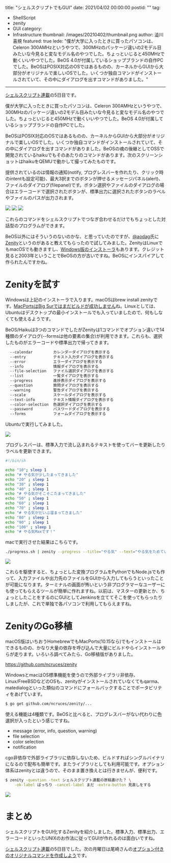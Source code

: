 title: "シェルスクリプトでもGUI"
date: 2021/04/02 00:00:00
postid: ""
tag:
  - ShellScript
  - zenity
  - GUI
category:
  - Infrastructure
thumbnail: /images/20210402/thumbnail.png
author: 澁川喜規
featured: true
lede: "僕が大学に入ったときに買ったパソコンは、Celeron 300AMHzというやつで、300MHzのパッケージ違いの2モデル目みたいな今見ると変なモデル名のやつでした。ちょっといじると450MHzで動くいいやつでした。BeOS 4.0が付属しているショップブランドの自作PCでした。BeOSはPOSIX対応のOSではあるものの、カーネルからGUIから大部分がオリジナルで楽しいOSでした。いくつか独自コマンドがインストールされていて、その中にダイアログを出すコマンドがありました。"
---
[シェルスクリプト連載](/articles/20210321/)の5日目です。

僕が大学に入ったときに買ったパソコンは、Celeron 300AMHzというやつで、300MHzのパッケージ違いの2モデル目みたいな今見ると変なモデル名のやつでした。ちょっといじると450MHzで動くいいやつでした。BeOS 4.0が付属しているショップブランドの自作PCでした。

BeOSはPOSIX対応のOSではあるものの、カーネルからGUIから大部分がオリジナルで楽しいOSでした。いくつか独自コマンドがインストールされていて、その中にダイアログを出すコマンドがありました。BeOSの魂の後継としてOSSで開発されているhaikuでもそのあたりのコマンドがあります。次のスクリーンショットはhaikuをQEMUで動かして撮ってみたものです。

提供されているのは情報の通知(notify, プログレスバーを作れたり、クリック時のintentも設定可能)、最大3択までのボタンが押せるメッセージパネル(alert)、ファイルのダイアログ(filepanel)です。ボタン選択やファイルのダイアログの場合はエラーコードで選択されたボタンが、標準出力に選択されたボタンのラベルやファイルのパスが出力されます。


<img src="/images/20210402/スクリーンショット_2021-03-26_10.44.41.png" loading="lazy">

<img src="/images/20210402/スクリーンショット_2021-03-26_10.52.38.png" loading="lazy">

<img src="/images/20210402/スクリーンショット_2021-03-26_10.56.18.png" loading="lazy">

これらのコマンドをシェルスクリプトでつなぎ合わせるだけでもちょっとした対話型のプログラムができます。

BeOS以外にはそういうのないのかな、と思っていたのですが、[@aodag](https://twitter.com/aodag)氏に[Zenity](https://help.gnome.org/users/zenity/)というのがあると教えてもらったので試してみました。ZenityはLinuxでもmacOSでも動きますし、[Windows版のインストーラ](https://github.com/kvaps/zenity-windows)もあります。クレジット見ると2003年ということでBeOSの方が古いですね。BeOSにインスパイアして作られたんですかね。

# Zenityを試す

Windowsは上記のインストーラで入ります。macOSはbrew install zenityです。[MacPortsはBig Surではまだビルドが成功しません](https://ports.macports.org/port/zenity/summary)ね。Linuxとしては、Ubuntuはデスクトップの最小インストールでも入っていましたので、何もしなくても使えるようです。

BeOS/Haikuは3つのコマンドでしたがZenityは1コマンドでオプション違いで14種類のダイアログ(--formsは他の要素の集合)が利用できます。これらも、選択したものがエラーコードや標準出力で帰ってきます。

```sh
  --calendar         カレンダーダイアログを表示する
  --entry            テキスト入力ダイアログを表示する
  --error            エラーダイアログを表示する
  --info             情報ダイアログを表示する
  --file-selection   ファイル選択ダイアログを表示する
  --list             一覧ダイアログを表示する
  --progress         進捗表示ダイアログを表示する
  --question         質問ダイアログを表示する
  --warning          警告ダイアログを表示する
  --scale            スケールダイアログを表示する
  --text-info        テキスト情報ダイアログを表示する
  --color-selection  色選択ダイアログを表示する
  --password         パスワードダイアログを表示する
  --forms            フォームダイアログを表示する
```

Ubuntuで実行してみました。

<img src="/images/20210402/スクリーンショット_2021-03-27_10.15.17.png" loading="lazy">


プログレスバーは、標準入力で流し込まれるテキストを使ってバーを更新したりラベルを更新できます。

```sh progress.sh
#!/bin/sh

echo "10"; sleep 1
echo "# やる気が少したまってきました"
echo "20" ; sleep 1
echo "30" ; sleep 1
echo "40" ; sleep 1
echo "# やる気がそこそこたまってきました"
echo "50" ; sleep 1
echo "60" ; sleep 1
echo "70" ; sleep 1
echo "# やる気がだいぶ溜まってきました"
echo "80" ; sleep 1
echo "90" ; sleep 1
echo "100" ; sleep 1
echo "# やる気Maxです！"
```

macで実行させた結果はこちらです。

```sh
./progress.sh | zenity --progress --title="やる気" --text="やる気をためています..." --percentage=0
```

<img src="/images/20210402/スクリーンショット_2021-03-27_8.24.21.png" loading="lazy">


これらを駆使すると、ちょっとした変換プログラムをPythonでもNode.jsでも作って、入力ファイルや出力先のファイルをGUIから入力してもらうといったことが可能になります。ターミナルの画面が怖いという非プログラマーなユーザーにも使ってもらえるツールが簡単に作れますね。以前は、マスターの更新とか、ちょっとしたことをするのにGUIとしてJenkinsを立ててそこを使ってもらったりしましたが、これで単独で各パソコンで利用してもらえますね。

# ZenityのGo移植

macOS版はいちおうHomebrewでもMacPorts(10.15なら)でもインストールはできるものの、かなり大量の依存を呼び込んで大量にビルドやらインストールやらが走ります。いろいろ調べてみたら、Go移植版がありました。

https://github.com/ncruces/zenity

WindowsとmacはOS標準機能を使うので外部ライブラリ非依存、Linux/FreeBSDなどのOSも、zenityがインストールされていなくてもqarma、matedialogといった類似のコマンドにフォールバックすることでポータビリティをあげています。

```sh
$ go get github.com/ncruces/zenity/...
```

使える機能は4種類です。BeOSと比べると、プログレスバーがない代わりに色選択が入ったという感じですね。

- message (error, info, question, warning)
- file selection
- color selection
- notification

cgo非依存で外部ライブラリに依存しないため、ビルドすればシングルバイナリになるので配布も簡単です。またライブラリとしても利用可能です。オプション体系はzenityとは違うので、そのまま置き換えとは行きませんが、便利です。

```sh
$ zenity -question -text シェルスクリプト連載の原稿書けた？ \
    -ok-label ばっちり -cancel-label まだ -extra-button 見直しをする
```

<img src="/images/20210402/スクリーンショット_2021-03-27_20.43.08.png" loading="lazy">


# まとめ

シェルスクリプトをGUI化するZenityを紹介しました。標準入力、標準出力、エラーコードといったUNIXのお作法に従ってGUIが作れるのは面白いですね。

[シェルスクリプト連載](/articles/20210321/)の5日目でした。次の月曜日は尾崎さんの[オプション付きのオリジナルコマンドを作成しよう](/articles/20210405/)です。

